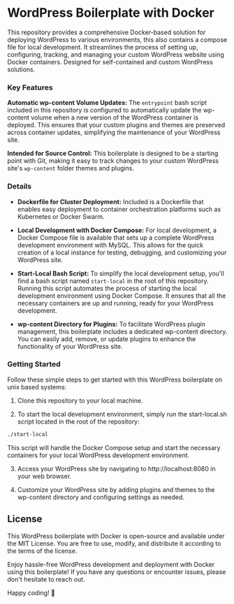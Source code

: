 # WordPress Boilerplate with Docker

This repository provides a comprehensive Docker-based solution for deploying WordPress to various environments, this also contains a compose file for local development.  It streamlines the process of setting up, configuring, tracking, and managing your custom WordPress website using Docker containers. Designed for self-contained and custom WordPress solutions.

### Key Features
**Automatic wp-content Volume Updates:** The `entrypoint` bash script included in this repository is configured to automatically update the wp-content volume when a new version of the WordPress container is deployed. This ensures that your custom plugins and themes are preserved across container updates, simplifying the maintenance of your WordPress site.

**Intended for Source Control:** This boilerplate is designed to be a starting point with Git, making it easy to track changes to your custom WordPress site's `wp-content` folder themes and plugins.

### Details
- **Dockerfile for Cluster Deployment:** Included is a Dockerfile that enables easy deployment to container orchestration platforms such as Kubernetes or Docker Swarm.

- **Local Development with Docker Compose:** For local development, a Docker Compose file is available that sets up a complete WordPress development environment with MySQL. This allows for the quick creation of a local instance for testing, debugging, and customizing your WordPress site.

- **Start-Local Bash Script:** To simplify the local development setup, you'll find a bash script named `start-local` in the root of this repository. Running this script automates the process of starting the local development environment using Docker Compose. It ensures that all the necessary containers are up and running, ready for your WordPress development.

- **wp-content Directory for Plugins:** To facilitate WordPress plugin management, this boilerplate includes a dedicated wp-content directory. You can easily add, remove, or update plugins to enhance the functionality of your WordPress site.


### Getting Started
Follow these simple steps to get started with this WordPress boilerplate on unix based systems:

1. Clone this repository to your local machine.

2. To start the local development environment, simply run the start-local.sh script located in the root of the repository:

  ```bash
  ./start-local
  ```
  This script will handle the Docker Compose setup and start the necessary containers for your local WordPress development environment.

3. Access your WordPress site by navigating to http://localhost:8080 in your web browser.

4. Customize your WordPress site by adding plugins and themes to the wp-content directory and configuring settings as needed.

## License
This WordPress boilerplate with Docker is open-source and available under the MIT License. You are free to use, modify, and distribute it according to the terms of the license.

Enjoy hassle-free WordPress development and deployment with Docker using this boilerplate! If you have any questions or encounter issues, please don't hesitate to reach out.

Happy coding! 🚀
